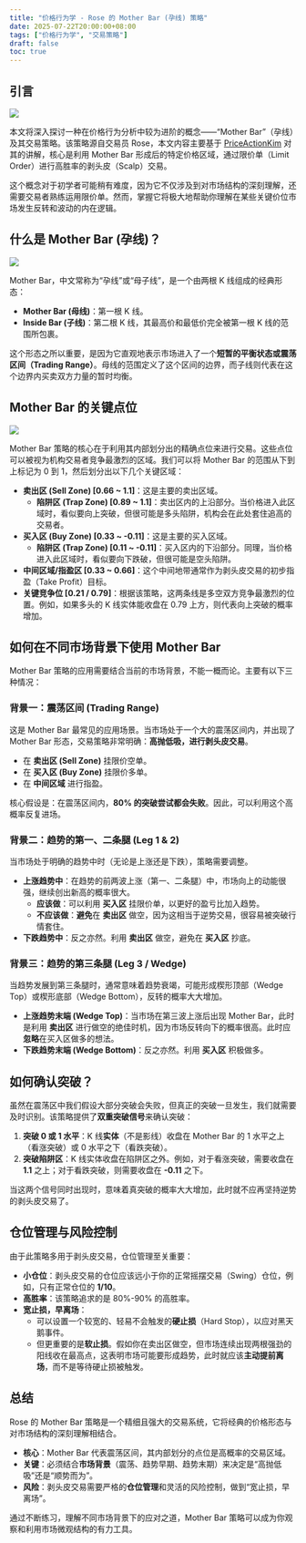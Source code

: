 ```yaml
---
title: "价格行为学 - Rose 的 Mother Bar (孕线) 策略"
date: 2025-07-22T20:00:00+08:00
tags: ["价格行为学", "交易策略"]
draft: false
toc: true
---
```


## 引言

![](https://img.forecho.com/1VWMDW.png)

本文将深入探讨一种在价格行为分析中较为进阶的概念——“Mother Bar”（孕线）及其交易策略。该策略源自交易员 Rose，本文内容主要基于 [PriceActionKim](https://www.youtube.com/@PriceActionKim) 对其的讲解，核心是利用 Mother Bar 形成后的特定价格区域，通过限价单（Limit Order）进行高胜率的剥头皮（Scalp）交易。

这个概念对于初学者可能稍有难度，因为它不仅涉及到对市场结构的深刻理解，还需要交易者熟练运用限价单。然而，掌握它将极大地帮助你理解在某些关键价位市场发生反转和波动的内在逻辑。

<!--more-->

## 什么是 Mother Bar (孕线)？

![](https://img.forecho.com/mfaBAm.png)

Mother Bar，中文常称为“孕线”或“母子线”，是一个由两根 K 线组成的经典形态：

-   **Mother Bar (母线)**：第一根 K 线。
-   **Inside Bar (子线)**：第二根 K 线，其最高价和最低价完全被第一根 K 线的范围所包裹。

这个形态之所以重要，是因为它直观地表示市场进入了一个**短暂的平衡状态或震荡区间（Trading Range）**。母线的范围定义了这个区间的边界，而子线则代表在这个边界内买卖双方力量的暂时均衡。

## Mother Bar 的关键点位

![](https://img.forecho.com/UiMFGk.png)

Mother Bar 策略的核心在于利用其内部划分出的精确点位来进行交易。这些点位可以被视为机构交易者竞争最激烈的区域。我们可以将 Mother Bar 的范围从下到上标记为 0 到 1，然后划分出以下几个关键区域：

-   **卖出区 (Sell Zone) [0.66 ~ 1.1]**：这是主要的卖出区域。
    -   **陷阱区 (Trap Zone) [0.89 ~ 1.1]**：卖出区内的上沿部分。当价格进入此区域时，看似要向上突破，但很可能是多头陷阱，机构会在此处套住追高的交易者。
-   **买入区 (Buy Zone) [0.33 ~ -0.11]**：这是主要的买入区域。
    -   **陷阱区 (Trap Zone) [0.11 ~ -0.11]**：买入区内的下沿部分。同理，当价格进入此区域时，看似要向下跌破，但很可能是空头陷阱。
-   **中间区域/指盈区 [0.33 ~ 0.66]**：这个中间地带通常作为剥头皮交易的初步指盈（Take Profit）目标。
-   **关键竞争位 [0.21 / 0.79]**：根据该策略，这两条线是多空双方竞争最激烈的位置。例如，如果多头的 K 线实体能收盘在 0.79 上方，则代表向上突破的概率增加。

## 如何在不同市场背景下使用 Mother Bar

Mother Bar 策略的应用需要结合当前的市场背景，不能一概而论。主要有以下三种情况：

### 背景一：震荡区间 (Trading Range)

这是 Mother Bar 最常见的应用场景。当市场处于一个大的震荡区间内，并出现了 Mother Bar 形态，交易策略非常明确：**高抛低吸，进行剥头皮交易**。

-   在 **卖出区 (Sell Zone)** 挂限价空单。
-   在 **买入区 (Buy Zone)** 挂限价多单。
-   在 **中间区域** 进行指盈。

核心假设是：在震荡区间内，**80% 的突破尝试都会失败**。因此，可以利用这个高概率反复进场。

### 背景二：趋势的第一、二条腿 (Leg 1 & 2)

当市场处于明确的趋势中时（无论是上涨还是下跌），策略需要调整。

-   **上涨趋势中**：在趋势的前两波上涨（第一、二条腿）中，市场向上的动能很强，继续创出新高的概率很大。
    -   **应该做**：可以利用 **买入区** 挂限价单，以更好的盈亏比加入趋势。
    -   **不应该做**：**避免**在 **卖出区** 做空，因为这相当于逆势交易，很容易被突破行情套住。
-   **下跌趋势中**：反之亦然。利用 **卖出区** 做空，避免在 **买入区** 抄底。

### 背景三：趋势的第三条腿 (Leg 3 / Wedge)

当趋势发展到第三条腿时，通常意味着趋势衰竭，可能形成楔形顶部（Wedge Top）或楔形底部（Wedge Bottom），反转的概率大大增加。

-   **上涨趋势末端 (Wedge Top)**：当市场在第三波上涨后出现 Mother Bar，此时是利用 **卖出区** 进行做空的绝佳时机，因为市场反转向下的概率很高。此时应**忽略**在买入区做多的想法。
-   **下跌趋势末端 (Wedge Bottom)**：反之亦然。利用 **买入区** 积极做多。

## 如何确认突破？

虽然在震荡区中我们假设大部分突破会失败，但真正的突破一旦发生，我们就需要及时识别。该策略提供了**双重突破信号**来确认突破：

1.  **突破 0 或 1 水平**：K 线**实体**（不是影线）收盘在 Mother Bar 的 1 水平之上（看涨突破）或 0 水平之下（看跌突破）。
2.  **突破陷阱区**：K 线实体收盘在陷阱区之外。例如，对于看涨突破，需要收盘在 **1.1** 之上；对于看跌突破，则需要收盘在 **-0.11** 之下。

当这两个信号同时出现时，意味着真突破的概率大大增加，此时就不应再坚持逆势的剥头皮交易了。

## 仓位管理与风险控制

由于此策略多用于剥头皮交易，仓位管理至关重要：

-   **小仓位**：剥头皮交易的仓位应该远小于你的正常摇摆交易（Swing）仓位，例如，只有正常仓位的 **1/10**。
-   **高胜率**：该策略追求的是 80%-90% 的高胜率。
-   **宽止损，早离场**：
    -   可以设置一个较宽的、轻易不会触发的**硬止损**（Hard Stop），以应对黑天鹅事件。
    -   但更重要的是**软止损**。假如你在卖出区做空，但市场连续出现两根强劲的阳线收在最高点，这表明市场可能要形成趋势，此时就应该**主动提前离场**，而不是等待硬止损被触发。

## 总结

Rose 的 Mother Bar 策略是一个精细且强大的交易系统，它将经典的价格形态与对市场结构的深刻理解相结合。

-   **核心**：Mother Bar 代表震荡区间，其内部划分的点位是高概率的交易区域。
-   **关键**：必须结合**市场背景**（震荡、趋势早期、趋势末期）来决定是“高抛低吸”还是“顺势而为”。
-   **风险**：剥头皮交易需要严格的**仓位管理**和灵活的风险控制，做到“宽止损，早离场”。

通过不断练习，理解不同市场背景下的应对之道，Mother Bar 策略可以成为你观察和利用市场微观结构的有力工具。 